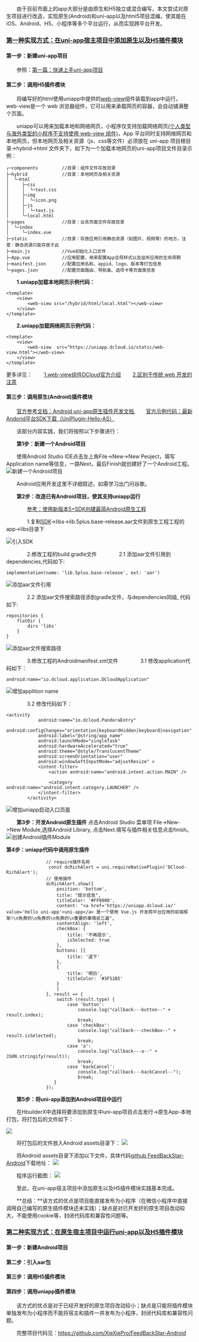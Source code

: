 &emsp;&emsp;由于目前市面上的app大部分是由原生和H5独立或混合编写，本文尝试对原生项目进行改造，实现原生(Android)和uni-app以及html5项目混编，使其能在iOS、Android、H5、小程序等多个平台运行，从而实现跨平台开发。

### [第一种实现方式：在uni-app宿主项目中添加原生以及H5插件模块](https://ask.dcloud.net.cn/article/354160)

#### 第一步：新建uni-app项目

&emsp;&emsp;参照：[第一篇：快速上手uni-app项目](https://www.jianshu.com/p/b298c55a095c)

#### 第二步：调用H5插件模块

&emsp;&emsp;将编写好的html使用uniapp中提供的[web-view](https://uniapp.dcloud.io/component/web-view)组件装载到app中运行，web-view是一个 web 浏览器组件，它可以用来承载网页的容器，会自动铺满整个页面。

&emsp;&emsp;uniapp可以用来加载本地和网络网页，小程序仅支持加载网络网页[(个人类型与海外类型的小程序不支持使用 web-view 组件)](https://developers.weixin.qq.com/miniprogram/dev/component/web-view.html)，App 平台同时支持网络网页和本地网页，但本地网页及相关资源（js、css等文件）必须放在 uni-app 项目根目录->hybrid->html 文件夹下，如下为一个加载本地网页的uni-app项目文件目录示例：
```
┌─components         //目录：组件文件存放目录
├─hybrid             //目录：本地网页及相关资源
│  └─html
│     ├─css
│     │  └─test.css
│     ├─img
│     │  └─icon.png
│     ├─js
│     │  └─test.js
│     └─local.html
├─pages              //目录：业务页面文件存放目录
│  └─index
│     └─index.vue
├─static             //目录：存放应用引用静态资源（如图片、视频等）的地方，注意：静态资源只能存放于此
├─main.js            //Vue初始化入口文件
├─App.vue            //应用配置，用来配置App全局样式以及监听应用的生命周期
├─manifest.json      //配置应用名称、appid、logo、版本等打包信息
└─pages.json         //配置页面路由、导航条、选项卡等页面类信息
```
**&emsp;&emsp;1.uniapp加载本地网页示例代码：**
```
<template>
    <view>
        <web-view src="/hybrid/html/local.html"></web-view>
    </view>
</template>
```
**&emsp;&emsp;2.uniapp加载网络网页示例代码：**
```
<template>
    <view>
        <web-view  src="https://uniapp.dcloud.io/static/web-view.html"></web-view>
    </view>
</template>
```

更多详见：
&emsp;&emsp;[1.web-view组件DCloud官方介绍](https://uniapp.dcloud.io/component/web-view)
&emsp;&emsp;[2.区别于传统 web 开发的注意](https://uniapp.dcloud.io/matter?id=%e5%8c%ba%e5%88%ab%e4%ba%8e%e4%bc%a0%e7%bb%9f-web-%e5%bc%80%e5%8f%91%e7%9a%84%e6%b3%a8%e6%84%8f)

#### 第三步：调用原生(Android)插件模块
&emsp;&emsp;[官方参考文档：Android uni-app原生插件开发文档 ](https://ask.dcloud.net.cn/article/35416)
&emsp;&emsp;[官方示例代码：最新Andorid平台SDK下载（UniPlugin-Hello-AS）](http://download.dcloud.net.cn/Android-SDK@1.9.9.56749_20181226-1.zip)

&emsp;&emsp;该部分内容实践，我们将按照以下步骤进行：

**&emsp;&emsp;第1步：新建一个Android项目**

&emsp;&emsp;使用Android Studio IDE点击左上角File->New->New Peoject，填写Application name等信息，一路Next，最后Finish就创建好了一个Android工程。
![新建一个Android项目](https://upload-images.jianshu.io/upload_images/2783386-9e00f9d714b4beaf.png?imageMogr2/auto-orient/strip%7CimageView2/2/w/1240)

&emsp;&emsp;Android应用开发这里不详细叙述，如需学习出门问谷歌。

**&emsp;&emsp;第2步：改造已有Android项目，使其支持uniapp运行**

&emsp;&emsp;&emsp;&emsp;[参考：使用新版本5+SDK创建最简Android原生工程](http://ask.dcloud.net.cn/article/13232)

&emsp;&emsp;&emsp;&emsp;1.复制[SDK](http://download.dcloud.net.cn/Android-SDK@1.9.9.56749_20181226-1.zip)->libs->lib.5plus.base-release.aar文件到原生工程工程的app->libs目录下

![引入SDK](https://upload-images.jianshu.io/upload_images/2783386-f4ddd1ede2de068b.png?imageMogr2/auto-orient/strip%7CimageView2/2/w/1240)

&emsp;&emsp;&emsp;&emsp;2.修改工程的build.gradle文件
&emsp;&emsp;&emsp;&emsp;2.1 添加aar文件引用到dependencies,代码如下:
```
implementation(name: 'lib.5plus.base-release', ext: 'aar')
```

![添加aar文件引用](https://upload-images.jianshu.io/upload_images/2783386-d4386f5de8c083ef.png?imageMogr2/auto-orient/strip%7CimageView2/2/w/1240)

&emsp;&emsp;&emsp;&emsp;2.2 添加aar文件搜索路径添到gradle文件，与dependencies同级, 代码如下:
```
repositories {
    flatDir {
        dirs 'libs'
    }
}
```

![添加aar文件搜索路径](https://upload-images.jianshu.io/upload_images/2783386-2ba0c109f4e3d5b6.png?imageMogr2/auto-orient/strip%7CimageView2/2/w/1240)

&emsp;&emsp;&emsp;&emsp;3.修改工程的Androidmanifest.xml文件
&emsp;&emsp;&emsp;&emsp;3.1 修改application代码如下：
```
android:name="io.dcloud.application.DCloudApplication"
```

![增加applition name](https://upload-images.jianshu.io/upload_images/2783386-45935400c3835eaa.png?imageMogr2/auto-orient/strip%7CimageView2/2/w/1240)

&emsp;&emsp;&emsp;&emsp;3.2 修改代码如下：
```
<activity
            android:name="io.dcloud.PandoraEntry"
            android:configChanges="orientation|keyboardHidden|keyboard|navigation"
            android:label="@string/app_name"
            android:launchMode="singleTask"
            android:hardwareAccelerated="true"
            android:theme="@style/TranslucentTheme"
            android:screenOrientation="user"
            android:windowSoftInputMode="adjustResize" >
            <intent-filter>
                <action android:name="android.intent.action.MAIN" />

                <category android:name="android.intent.category.LAUNCHER" />
            </intent-filter>
        </activity>
```

![增加uniapp启动入口页面](https://upload-images.jianshu.io/upload_images/2783386-40a08afa8c4db4b0.png?imageMogr2/auto-orient/strip%7CimageView2/2/w/1240)

**&emsp;&emsp;第3步：开发Android原生插件**
点击Android Studio 菜单项 File->New->New Module,选择Android Library, 点击Next.填写与插件相关信息点击finish。
![创建Android插件Module](https://upload-images.jianshu.io/upload_images/2783386-f989aa8c6f631c51.png?imageMogr2/auto-orient/strip%7CimageView2/2/w/1240)

**第4步：uniapp代码中调用原生插件**
```
               // require插件名称
				const dcRichAlert = uni.requireNativePlugin('DCloud-RichAlert');
			   // 使用插件
			   dcRichAlert.show({
			       position: 'bottom',
			       title: "提示信息",
			       titleColor: '#FF0000',
			       content: "<a href='https://uniapp.dcloud.io/' value='Hello uni-app'>uni-app</a> 是一个使用 Vue.js 开发跨平台应用的前端框架!\n免费的\n免费的\n免费的\n重要的事情说三遍",
			       contentAlign: 'left',
			       checkBox: {
			           title: '不再提示',
			           isSelected: true
			       },
			       buttons: [{
			           title: '退下'
			       },
			       {
			           title: '明白',
			           titleColor: '#3F51B5'
			       }
			       ]
			   }, result => {
			       switch (result.type) {
			           case 'button':
			               console.log("callback---button--" + result.index);
			               break;
			           case 'checkBox':
			               console.log("callback---checkBox--" + result.isSelected);
			               break;
			           case 'a':
			               console.log("callback---a--" + JSON.stringify(result));
			               break;
			           case 'backCancel':
			               console.log("callback---backCancel--");
			               break;
			      }
			   });
```

**&emsp;&emsp;第5步：将uni-app添加到Android项目中运行**

&emsp;&emsp;在HbuilderX中选择将要添加到原生中uni-app项目点击发行->原生App-本地打包，将打包后的文件如下：

![](https://upload-images.jianshu.io/upload_images/2783386-eb85206208974103.png?imageMogr2/auto-orient/strip%7CimageView2/2/w/1240)

&emsp;&emsp;将打包后的文件放入Android assets目录下：
![](https://upload-images.jianshu.io/upload_images/2783386-681cf56e37425b55.png?imageMogr2/auto-orient/strip%7CimageView2/2/w/1240)

&emsp;&emsp;将Android assets目录下添加以下文件，具体代码[github FeedBackStar-Android](https://github.com/XieXiePro/FeedBackStar-Android)下载地址：
![](https://upload-images.jianshu.io/upload_images/2783386-df1717e6ce8e4234.png?imageMogr2/auto-orient/strip%7CimageView2/2/w/1240)


&emsp;&emsp;程序运行截图：
![](https://upload-images.jianshu.io/upload_images/2783386-8eaca6931bb5fe2e.png?imageMogr2/auto-orient/strip%7CimageView2/2/w/1240)



&emsp;&emsp;至此，在uni-app宿主项目中添加原生以及H5插件模块实践基本完成。

&emsp;&emsp;**总结：**该方式的优点是项目能直接发布为小程序（在微信小程序中直接调用自己编写的原生插件模块还未实践）；缺点是对已开发好的原生项目改动较大，不能使用cookie等，封闭代码库和兼容性问题等。

### [第二种实现方式：在原生宿主项目中运行uni-app以及H5插件模块](http://ask.dcloud.net.cn/article/66)

#### 第一步：新建Android项目
#### 第二步：引入aar包
#### 第三步：调用H5插件模块
#### 第四步：调用uniapp插件模块

&emsp;&emsp;该方式的优点是对于已经开发好的原生项目改动较小；缺点是只能将插件模块单独发布为小程序而不能将宿主和插件一并发布为小程序，封闭代码库和兼容性问题。

&emsp;&emsp;完整项目代码见：https://github.com/XieXiePro/FeedBackStar-Android